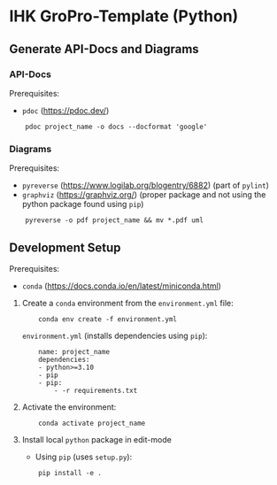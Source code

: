 
# IHK GroPro-Template (Python)

## Generate API-Docs and Diagrams
### API-Docs
Prerequisites:
- `pdoc` (https://pdoc.dev/)

```
    pdoc project_name -o docs --docformat 'google' 
```

### Diagrams
Prerequisites:
- `pyreverse` (https://www.logilab.org/blogentry/6882) (part of `pylint`)
- `graphviz` (https://graphviz.org/) (proper package and not using the python package found using `pip`)

```
    pyreverse -o pdf project_name && mv *.pdf uml
```


## Development Setup

Prerequisites:
- `conda` (https://docs.conda.io/en/latest/miniconda.html)

1. Create a `conda` environment from the `environment.yml` file:
    ```
        conda env create -f environment.yml
    ```

    `environment.yml` (installs dependencies using `pip`):
    ```
        name: project_name
        dependencies:
        - python>=3.10
        - pip
        - pip:
            - -r requirements.txt
    ```

2. Activate the environment:
    ```
        conda activate project_name
    ```

3. Install local `python` package in edit-mode
    - Using `pip` (uses `setup.py`):
    ```
        pip install -e .
    ```

